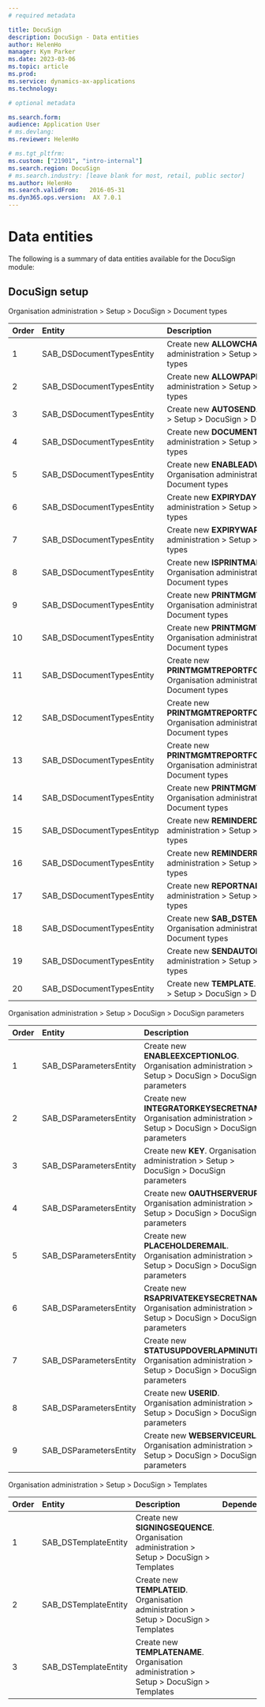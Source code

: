 ```yaml
---
# required metadata

title: DocuSign
description: DocuSign - Data entities
author: HelenHo
manager: Kym Parker
ms.date: 2023-03-06
ms.topic: article
ms.prod: 
ms.service: dynamics-ax-applications
ms.technology: 

# optional metadata

ms.search.form:  
audience: Application User
# ms.devlang: 
ms.reviewer: HelenHo

# ms.tgt_pltfrm: 
ms.custom: ["21901", "intro-internal"]
ms.search.region: DocuSign
# ms.search.industry: [leave blank for most, retail, public sector]
ms.author: HelenHo
ms.search.validFrom:   2016-05-31
ms.dyn365.ops.version:  AX 7.0.1
---
```


# Data entities

The following is a summary of data entities available for the DocuSign module:

## DocuSign setup
Organisation administration > Setup > DocuSign > Document types

**Order**         | **Entity**                      | **Description**	                                         | **Dependency**
:-----            |:------------------------        |:-------------------                                      |:------------------------
1	                | SAB_DSDocumentTypesEntity  | Create new **ALLOWCHANGERESP**. Organisation administration > Setup > DocuSign > Document types
2	                | SAB_DSDocumentTypesEntity   | Create new **ALLOWPAPERSIGN**. Organisation administration > Setup > DocuSign > Document types
3	                | SAB_DSDocumentTypesEntity  | Create new **AUTOSEND**. Organisation administration > Setup > DocuSign > Document types
4	                | SAB_DSDocumentTypesEntity  | Create new **DOCUMENTNAME**. Organisation administration > Setup > DocuSign > Document types
5	                | SAB_DSDocumentTypesEntity           | Create new **ENABLEADVANCEDSETUP**. Organisation administration > Setup > DocuSign > Document types
6	                | SAB_DSDocumentTypesEntity    | Create new **EXPIRYDAYS**. Organisation administration > Setup > DocuSign > Document types
7	                | SAB_DSDocumentTypesEntity       | Create new **EXPIRYWARNDAYS**. Organisation administration > Setup > DocuSign > Document types
8	                | SAB_DSDocumentTypesEntity | Create new **ISPRINTMANGEMENTREPORT**. Organisation administration > Setup > DocuSign > Document types
9	                | SAB_DSDocumentTypesEntity  | Create new **PRINTMGMTDOCUMENTTYPE**. Organisation administration > Setup > DocuSign > Document types
10	              | SAB_DSDocumentTypesEntity   | Create new **PRINTMGMTREPORTFORMAT**. Organisation administration > Setup > DocuSign > Document types
11	              | SAB_DSDocumentTypesEntity  | Create new **PRINTMGMTREPORTFORMAT_COUNTRYREGIONID**. Organisation administration > Setup > DocuSign > Document types
12                | SAB_DSDocumentTypesEntity  | Create new **PRINTMGMTREPORTFORMAT_DESCRIPTION**. Organisation administration > Setup > DocuSign > Document types
13                | SAB_DSDocumentTypesEntity           | Create new **PRINTMGMTREPORTFORMAT_DOCUMENTTYPE**. Organisation administration > Setup > DocuSign > Document types
14                | SAB_DSDocumentTypesEntity    | Create new **PRINTMGMTREPORTFORMATRECID**. Organisation administration > Setup > DocuSign > Document types
15	              | SAB_DSDocumentTypesEntityp       | Create new **REMINDERDAYS**. Organisation administration > Setup > DocuSign > Document types
16                | SAB_DSDocumentTypesEntity | Create new **REMINDERRESENDDAYS**. Organisation administration > Setup > DocuSign > Document types
17	              | SAB_DSDocumentTypesEntity           | Create new **REPORTNAME**. Organisation administration > Setup > DocuSign > Document types
18                | SAB_DSDocumentTypesEntity    | Create new **SAB_DSTEMPLATE_TEMPLATEID**. Organisation administration > Setup > DocuSign > Document types
19                | SAB_DSDocumentTypesEntity       | Create new **SENDAUTOREMINDER**. Organisation administration > Setup > DocuSign > Document types
20                | SAB_DSDocumentTypesEntity | Create new **TEMPLATE**. Organisation administration > Setup > DocuSign > Document types

Organisation administration > Setup > DocuSign > DocuSign parameters

**Order**         | **Entity**                      | **Description**	                                         | **Dependency**
:-----            |:------------------------        |:-------------------                                      |:------------------------
1	                | SAB_DSParametersEntity  | Create new **ENABLEEXCEPTIONLOG**. Organisation administration > Setup > DocuSign > DocuSign parameters
2	                | SAB_DSParametersEntity   | Create new **INTEGRATORKEYSECRETNAME**. Organisation administration > Setup > DocuSign > DocuSign parameters
3	                | SAB_DSParametersEntity  | Create new **KEY**. Organisation administration > Setup > DocuSign > DocuSign parameters
4	                | SAB_DSParametersEntity  | Create new **OAUTHSERVERURL**. Organisation administration > Setup > DocuSign > DocuSign parameters
5	                | SAB_DSParametersEntity           | Create new **PLACEHOLDEREMAIL**. Organisation administration > Setup > DocuSign > DocuSign parameters
6	                | SAB_DSParametersEntity    | Create new **RSAPRIVATEKEYSECRETNAME**. Organisation administration > Setup > DocuSign > DocuSign parameters
7	                | SAB_DSParametersEntity       | Create new **STATUSUPDOVERLAPMINUTES**. Organisation administration > Setup > DocuSign > DocuSign parameters
8	                | SAB_DSParametersEntity | Create new **USERID**. Organisation administration > Setup > DocuSign > DocuSign parameters
9	                | SAB_DSParametersEntity  | Create new **WEBSERVICEURL**. Organisation administration > Setup > DocuSign > DocuSign parameters

Organisation administration > Setup > DocuSign > Templates

**Order**         | **Entity**                      | **Description**	                                         | **Dependency**
:-----            |:------------------------        |:-------------------                                      |:------------------------
1	                | SAB_DSTemplateEntity  | Create new **SIGNINGSEQUENCE**. Organisation administration > Setup > DocuSign > Templates
2	                | SAB_DSTemplateEntity   | Create new **TEMPLATEID**. Organisation administration > Setup > DocuSign > Templates
3	                | SAB_DSTemplateEntity  | Create new **TEMPLATENAME**. Organisation administration > Setup > DocuSign > Templates
